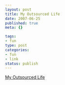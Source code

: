 ```yaml
--- 
layout: post
title: My Outsourced Life
date: 2007-06-25
published: true
meta: {}

tags: 
- fun
type: post
categories: 
- fun
- link
status: publish
---
```

[My Outsourced Life](http://www.timferriss.com/ferriss-book-outsourcing.htm)<br />
